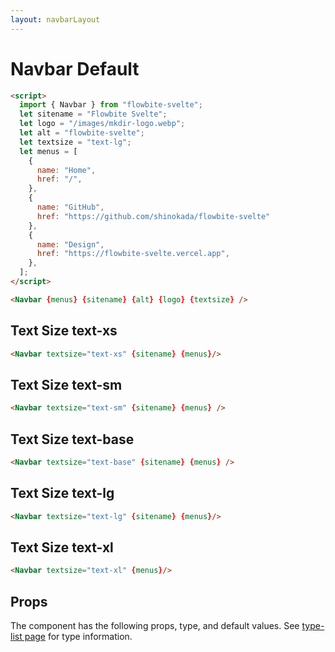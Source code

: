 ```yaml
---
layout: navbarLayout
---
```


<script>
  import { Navbar, Table, TableDefaultRow }from '$lib/index';
  import componentProps from '../props/Navbar.json'
  // Props table
  export let items = componentProps.props
	let propHeader = ['Name', 'Type', 'Default']
	// console.log(items)
	let divClass='w-full relative overflow-x-auto shadow-md sm:rounded-lg'

  let sitename = "Flowbite Svelte";
  let menus = [
    {
      name: "Home",
      href: "/"
    },
    {
      name: "GitHub",
      href: "https://github.com/shinokada/flowbite-svelte"
    },
    {
      name: "Design",
      href: "https://flowbite-svelte.vercel.app"
    },
  ];
 
</script>

<h1 class="text-3xl w-full dark:text-white pt-16">Navbar Default</h1>


```html
<script>
  import { Navbar } from "flowbite-svelte";
  let sitename = "Flowbite Svelte";
  let logo = "/images/mkdir-logo.webp";
  let alt = "flowbite-svelte";
  let textsize = "text-lg";
  let menus = [
    {
      name: "Home",
      href: "/",
    },
    {
      name: "GitHub",
      href: "https://github.com/shinokada/flowbite-svelte"
    },
    {
      name: "Design",
      href: "https://flowbite-svelte.vercel.app",
    },
  ];
</script>

<Navbar {menus} {sitename} {alt} {logo} {textsize} />
```

<h2 class="text-lg dark:text-white py-8">Text Size text-xs</h2>

```html
<Navbar textsize="text-xs" {sitename} {menus}/>
```

<div class="container w-full rounded-xl my-4 mx-auto bg-gradient-to-r bg-white dark:bg-gray-900 border border-gray-200 dark:border-gray-700 p-2 sm:p-6">
<Navbar textsize="text-xs" {sitename} {menus}/>
</div>

<h2 class="text-lg dark:text-white py-8">Text Size text-sm</h2>

```html
<Navbar textsize="text-sm" {sitename} {menus} />
```

<div class="container w-full rounded-xl my-4 mx-auto bg-gradient-to-r bg-white dark:bg-gray-900 border border-gray-200 dark:border-gray-700 p-2 sm:p-6">
<Navbar textsize="text-sm" {sitename} {menus}/>
</div>

<h2 class="text-lg dark:text-white py-8">Text Size text-base</h2>

```html
<Navbar textsize="text-base" {sitename} {menus} />
```

<div class="container w-full rounded-xl my-4 mx-auto bg-gradient-to-r bg-white dark:bg-gray-900 border border-gray-200 dark:border-gray-700 p-2 sm:p-6">
<Navbar textsize="text-base" {sitename} {menus}/>
</div>

<h2 class="text-lg dark:text-white py-8">Text Size text-lg</h2>

```html
<Navbar textsize="text-lg" {sitename} {menus}/>
```

<div class="container w-full rounded-xl my-4 mx-auto bg-gradient-to-r bg-white dark:bg-gray-900 border border-gray-200 dark:border-gray-700 p-2 sm:p-6">
<Navbar textsize="text-lg" {sitename} {menus}/>
</div>

<h2 class="text-lg dark:text-white py-8">Text Size text-xl</h2>

```html
<Navbar textsize="text-xl" {menus}/>
```

<div class="container w-full rounded-xl my-4 mx-auto bg-gradient-to-r bg-white dark:bg-gray-900 border border-gray-200 dark:border-gray-700 p-2 sm:p-6">
<Navbar textsize="text-xl" {sitename} {menus} />
</div>

<h2 class="text-2xl w-full dark:text-white py-8">Props</h2>

<p class="dark:text-white py-4 text-lg">The component has the following props, type, and default values. See <a href="/type-list" class="text-blue-600 hover:underline dark:text-blue-500">type-list page</a> for type information.</p>

<Table header={propHeader} {divClass} >
  <TableDefaultRow {items} rowState='hover' />
</Table>